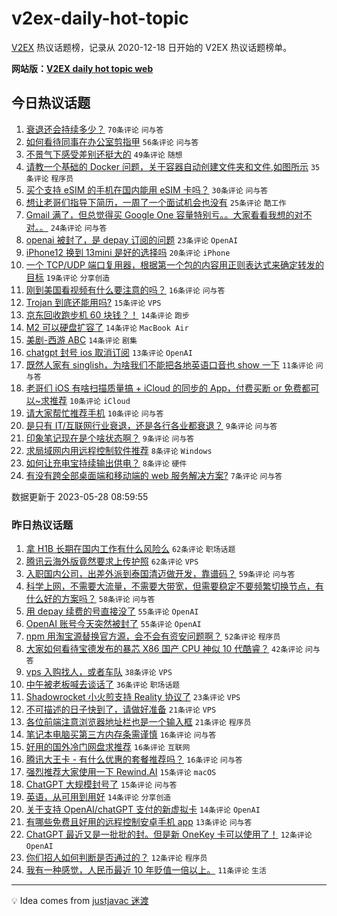 # v2ex-daily-hot-topic

[V2EX](https://www.v2ex.com/) 热议话题榜，记录从 2020-12-18 日开始的 V2EX 热议话题榜单。

**网站版：[V2EX daily hot topic web](https://boojack.github.io/v2ex-daily-hot-topic-web/)**

## 今日热议话题

<!-- TODAY BEGIN -->

1. [衰退还会持续多少？](https://www.v2ex.com/t/943546) `70条评论` `问与答`
1. [如何看待同事在办公室剪指甲](https://www.v2ex.com/t/943544) `56条评论` `问与答`
1. [不景气下感受差别还挺大的](https://www.v2ex.com/t/943572) `49条评论` `随想`
1. [请教一个基础的 Docker 问题，关于容器自动创建文件夹和文件,如图所示](https://www.v2ex.com/t/943534) `35条评论` `程序员`
1. [买个支持 eSIM 的手机在国内能用 eSIM 卡吗？](https://www.v2ex.com/t/943540) `30条评论` `问与答`
1. [想让老哥们指导下简历，一周了一个面试机会也没有](https://www.v2ex.com/t/943574) `25条评论` `酷工作`
1. [Gmail 满了，但总觉得买 Google One 容量特别亏。。大家看看我想的对不对。。](https://www.v2ex.com/t/943560) `24条评论` `问与答`
1. [openai 被封了，是 depay 订阅的问题](https://www.v2ex.com/t/943557) `23条评论` `OpenAI`
1. [iPhone12 换到 13mini 是好的选择吗](https://www.v2ex.com/t/943558) `20条评论` `iPhone`
1. [一个 TCP/UDP 端口复用器，根据第一个包的内容用正则表达式来确定转发的目标](https://www.v2ex.com/t/943547) `19条评论` `分享创造`
1. [刚到美国看视频有什么要注意的吗？](https://www.v2ex.com/t/943590) `16条评论` `问与答`
1. [Trojan 到底还能用吗?](https://www.v2ex.com/t/943576) `15条评论` `VPS`
1. [京东回收跑步机 60 块钱？！](https://www.v2ex.com/t/943575) `14条评论` `跑步`
1. [M2 可以硬盘扩容了](https://www.v2ex.com/t/943541) `14条评论` `MacBook Air`
1. [美剧-西游 ABC](https://www.v2ex.com/t/943535) `14条评论` `剧集`
1. [chatgpt 封号 ios 取消订阅](https://www.v2ex.com/t/943589) `13条评论` `OpenAI`
1. [既然人家有 singlish，为啥我们不能把各地英语口音也 show 一下](https://www.v2ex.com/t/943542) `11条评论` `问与答`
1. [老哥们 iOS 有啥扫描质量搞 + iCloud 的同步的 App，付费买断 or 免费都可以~求推荐](https://www.v2ex.com/t/943555) `10条评论` `iCloud`
1. [请大家帮忙推荐手机](https://www.v2ex.com/t/943538) `10条评论` `问与答`
1. [是只有 IT/互联网行业衰退，还是各行各业都衰退？](https://www.v2ex.com/t/943563) `9条评论` `问与答`
1. [印象笔记现在是个啥状态啊？](https://www.v2ex.com/t/943549) `9条评论` `问与答`
1. [求局域网内用远程控制软件推荐](https://www.v2ex.com/t/943596) `8条评论` `Windows`
1. [如何让充电宝持续输出供电？](https://www.v2ex.com/t/943593) `8条评论` `硬件`
1. [有没有跨全部桌面端和移动端的 web 服务解决方案?](https://www.v2ex.com/t/943553) `7条评论` `问与答`

数据更新于 2023-05-28 08:59:55

<!-- TODAY END -->

### 昨日热议话题

<!-- YESTERDAY BEGIN -->

1. [拿 H1B 长期在国内工作有什么风险么](https://www.v2ex.com/t/943404) `62条评论` `职场话题`
1. [腾讯云海外版竟然要求上传护照](https://www.v2ex.com/t/943347) `62条评论` `VPS`
1. [入职国内公司，出差外派到泰国清迈做开发，靠谱码？](https://www.v2ex.com/t/943475) `59条评论` `问与答`
1. [科学上网，不需要大流量，不需要大带宽，但需要稳定不要频繁切换节点，有什么好的方案吗？](https://www.v2ex.com/t/943430) `58条评论` `问与答`
1. [用 depay 续费的号直接没了](https://www.v2ex.com/t/943370) `55条评论` `OpenAI`
1. [OpenAI 账号今天突然被封了](https://www.v2ex.com/t/943395) `55条评论` `OpenAI`
1. [npm 用淘宝源替换官方源，会不会有资安问题啊？](https://www.v2ex.com/t/943410) `52条评论` `程序员`
1. [大家如何看待宝德发布的暴芯 X86 国产 CPU 神似 10 代酷睿？](https://www.v2ex.com/t/943346) `42条评论` `问与答`
1. [vps 入购找人，或者车队](https://www.v2ex.com/t/943412) `38条评论` `VPS`
1. [中午被老板喊去谈话了](https://www.v2ex.com/t/943429) `36条评论` `职场话题`
1. [Shadowrocket 小火煎支持 Reality 协议了](https://www.v2ex.com/t/943345) `23条评论` `VPS`
1. [不可描述的日子快到了，请做好准备](https://www.v2ex.com/t/943482) `21条评论` `VPS`
1. [各位前端注意浏览器地址栏也是一个输入框](https://www.v2ex.com/t/943427) `21条评论` `程序员`
1. [笔记本电脑买第三方内存条需谨慎](https://www.v2ex.com/t/943394) `16条评论` `问与答`
1. [好用的国外冷门网盘求推荐](https://www.v2ex.com/t/943372) `16条评论` `互联网`
1. [腾讯大王卡 - 有什么优惠的套餐推荐吗？](https://www.v2ex.com/t/943356) `16条评论` `问与答`
1. [强烈推荐大家使用一下 Rewind.AI](https://www.v2ex.com/t/943472) `15条评论` `macOS`
1. [ChatGPT 大规模封号了](https://www.v2ex.com/t/943435) `15条评论` `问与答`
1. [英语，从可用到用好](https://www.v2ex.com/t/943426) `14条评论` `分享创造`
1. [关于支持 OpenAI/chatGPT 支付的新虚拟卡](https://www.v2ex.com/t/943415) `14条评论` `OpenAI`
1. [有哪些免费且好用的远程控制安卓手机 app](https://www.v2ex.com/t/943341) `13条评论` `问与答`
1. [ChatGPT 最近又是一批批的封。但是新 OneKey 卡可以使用了！](https://www.v2ex.com/t/943486) `12条评论` `OpenAI`
1. [你们招人如何判断是否通过的？](https://www.v2ex.com/t/943479) `12条评论` `程序员`
1. [我有一种感觉，人民币最近 10 年贬值一倍以上。](https://www.v2ex.com/t/943481) `11条评论` `生活`

<!-- YESTERDAY END -->

---

💡 Idea comes from [justjavac 迷渡](https://github.com/justjavac/)
